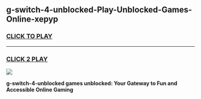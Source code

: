 
## g-switch-4-unblocked-Play-Unblocked-Games-Online-xepyp
<h3>
<a href="https://premium76.site?title=g-switch-4-unblocked&ref=25A">CLICK TO PLAY</a></h3>
<hr>

<h3>
<a href="https://premium76.site?title=g-switch-4-unblocked&ref=25A">CLICK 2 PLAY</a>
  
</h3>

<a href="https://premium76.site?title=g-switch-4-unblocked&ref=25A"><img src="https://clearcache.store/games.png"></a>


**g-switch-4-unblocked games unblocked: Your Gateway to Fun and Accessible Online Gaming**
